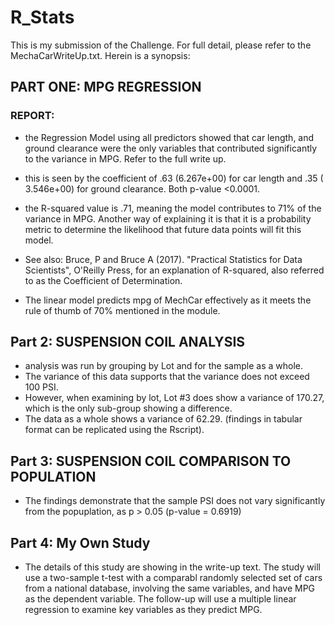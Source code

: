 # R_Stats
This is my submission of the Challenge.  For full detail, please refer to the MechaCarWriteUp.txt.  Herein is a synopsis:
## PART ONE: MPG REGRESSION
### REPORT:
- the Regression Model using all predictors showed that car length, and ground clearance were the only variables that contributed significantly to the variance in MPG. Refer to the full write up.
- this is seen by the coefficient of .63 (6.267e+00) for car length and .35 ( 3.546e+00) for ground clearance.  Both p-value <0.0001.
- the R-squared value is .71, meaning the model contributes to 71% of the variance in MPG. Another way of explaining it is that it is a probability metric to determine the likelihood that future data points will fit this model.

- See also: Bruce, P and Bruce A (2017). "Practical Statistics for Data Scientists", O'Reilly Press, for an explanation of R-squared, also referred to as the Coefficient of Determination.
- The linear model predicts mpg of MechCar effectively as it meets the rule of thumb of 70% mentioned in the module.

## Part 2: SUSPENSION COIL ANALYSIS
- analysis was run by grouping by Lot and for the sample as a whole.
- The variance of this data supports that the variance does not exceed 100 PSI.
- However, when examining by lot, Lot #3 does show a variance of 170.27, which is the only sub-group showing a difference.
- The data as a whole shows a variance of 62.29.  (findings in tabular format can be replicated using the Rscript).

## Part 3:  SUSPENSION COIL COMPARISON TO POPULATION
- The findings demonstrate that the sample PSI does not vary significantly from the popuplation, as p > 0.05 (p-value = 0.6919)

## Part 4: My Own Study
- The details of this study are showing in the write-up text.  The study will use a two-sample t-test with a comparabl randomly selected set of cars from a national database, involving the same variables, and have MPG as the dependent variable.  The follow-up will use a multiple linear regression to examine key variables as they predict MPG.
